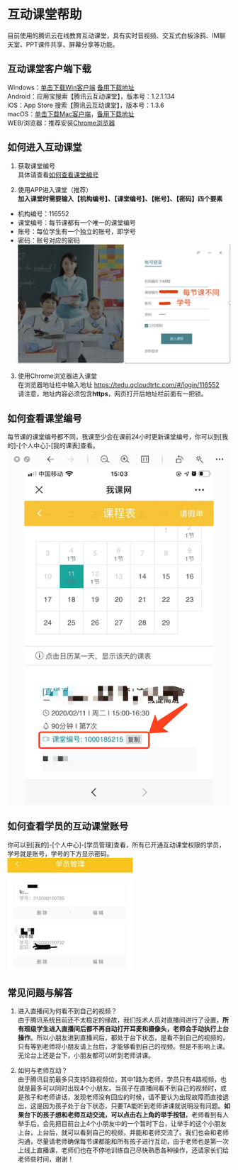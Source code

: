 # 互动课堂帮助
目前使用的腾讯云在线教育互动课堂，具有实时音视频、交互式白板涂鸦、IM聊天室、PPT课件共享、屏幕分享等功能。

## 互动课堂客户端下载
Windows：[单击下载Win客户端][1] [备用下载地址][4]  
Android：应用宝搜索【腾讯云互动课堂】，版本号：1.2.1.134   
iOS：App Store 搜索【腾讯云互动课堂】，版本号：1.3.6   
macOS：[单击下载Mac客户端][2]，[备用下载地址][5]  
WEB/浏览器：推荐安装[Chrome浏览器][3]  

## 如何进入互动课堂
1. 获取课堂编号  
具体请查看[如何查看课堂编号](#如何查看课堂编号)

2. 使用APP进入课堂（推荐）  
**加入课堂时需要输入【机构编号】、【课堂编号】、【帐号】、【密码】四个要素**
- 机构编号：116552
- 课堂编号：每节课都有一个唯一的课堂编号
- 账号：每位学生有一个独立的账号，即学号
- 密码：账号对应的密码  
![互动课堂登录页](./images/live-class-login.png)

3. 使用Chrome浏览器进入课堂  
在浏览器地址栏中输入地址 https://tedu.qcloudtrtc.com/#/login/116552  
请注意，地址内容必须包含**https**，网页打开后地址栏前面有一把锁。

## 如何查看课堂编号
每节课的课堂编号都不同，我课至少会在课前24小时更新课堂编号，你可以到[我的]-[个人中心]-[我的课表]查看。
![课堂讲义](./images/live-class-id.png)

## 如何查看学员的互动课堂账号
你可以到[我的]-[个人中心]-[学员管理]查看，所有已开通互动课堂权限的学员，学号就是账号，学号的下方显示密码。
![课堂讲义](./images/live-student.jpeg)

## 常见问题与解答
1. 进入直播间为何看不到自己的视频？  
由于腾讯系统目前还不太稳定的缘故，我们技术人员对直播间进行了设置，**所有班级学生进入直播间后都不再自动打开耳麦和摄像头，老师会手动执行上台操作**。所以小朋友进到直播间后，都处于台下状态，是看不到自己的视频的，只有等到老师将小朋友请上台后，才能够看到自己的视频。但是不影响上课。无论台上还是台下，小朋友都可以听到老师讲课。

2. 如何与老师互动？  
由于腾讯目前最多只支持5路视频位，其中1路为老师，学员只有4路视频，也就是最多可以同时出现4个小朋友。当孩子在直播间看不到自己的视频时，或是孩子和老师讲话，发现老师没有回应的时候，请不要认为出现故障而直接退出，这是因为孩子处于台下状态，只要TA能听到老师讲课就说明没有问题。**如果台下的孩子想和老师互动交流，可以点击右上角的举手按钮**，老师看到有人举手后，会先把目前台上4个小朋友中的一个暂时下台，让举手的这个小朋友上台，上台后，就可以看到自己的视频，并能和老师交流了。我们也会和老师沟通，尽量请老师确保每节课都能和所有孩子进行互动，由于老师也是第一次上线上直播课，老师们也在不停地训练自己尽快熟悉各种操作，还请家长们给老师些时间，谢谢！

[1]:http://dldir1.qq.com/hudongzhibo/Saas/TClass_Setup_Saas.exe
[2]:http://dldir1.qq.com/hudongzhibo/Saas/TClass_Saas.dmg
[3]:https://www.google.cn/intl/zh-CN/chrome/
[4]:https://s1.mecourse.cn/hudongzhibo/saas/TClass_Setup_Saas.exe
[5]:https://s1.mecourse.cn/hudongzhibo/saas/TClass_Saas.dmg
